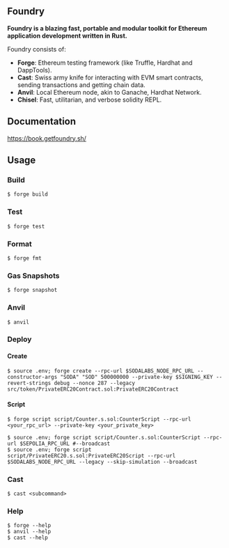 ## Foundry

**Foundry is a blazing fast, portable and modular toolkit for Ethereum application development written in Rust.**

Foundry consists of:

-   **Forge**: Ethereum testing framework (like Truffle, Hardhat and DappTools).
-   **Cast**: Swiss army knife for interacting with EVM smart contracts, sending transactions and getting chain data.
-   **Anvil**: Local Ethereum node, akin to Ganache, Hardhat Network.
-   **Chisel**: Fast, utilitarian, and verbose solidity REPL.

## Documentation

https://book.getfoundry.sh/

## Usage

### Build

```shell
$ forge build
```

### Test

```shell
$ forge test
```

### Format

```shell
$ forge fmt
```

### Gas Snapshots

```shell
$ forge snapshot
```

### Anvil

```shell
$ anvil
```

### Deploy

#### Create
```shell
$ source .env; forge create --rpc-url $SODALABS_NODE_RPC_URL --constructor-args "SODA" "SOD" 500000000 --private-key $SIGNING_KEY --revert-strings debug --nonce 287 --legacy src/token/PrivateERC20Contract.sol:PrivateERC20Contract

```

#### Script
```shell
$ forge script script/Counter.s.sol:CounterScript --rpc-url <your_rpc_url> --private-key <your_private_key>

$ source .env; forge script script/Counter.s.sol:CounterScript --rpc-url $SEPOLIA_RPC_URL #--broadcast
$ source .env; forge script script/PrivateERC20.s.sol:PrivateERC20Script --rpc-url $SODALABS_NODE_RPC_URL --legacy --skip-simulation --broadcast
```

### Cast

```shell
$ cast <subcommand>
```

### Help

```shell
$ forge --help
$ anvil --help
$ cast --help
```
